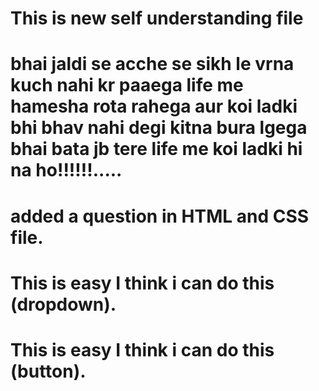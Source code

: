 # This is new self understanding file
# bhai jaldi se acche se sikh le vrna kuch nahi kr paaega life me hamesha rota rahega aur koi ladki bhi bhav nahi degi kitna bura lgega bhai bata jb tere life me koi ladki hi na ho!!!!!!.....
# added a question in HTML and CSS file.
# This is easy I think i can do this (dropdown).
# This is easy I think i can do this (button).

